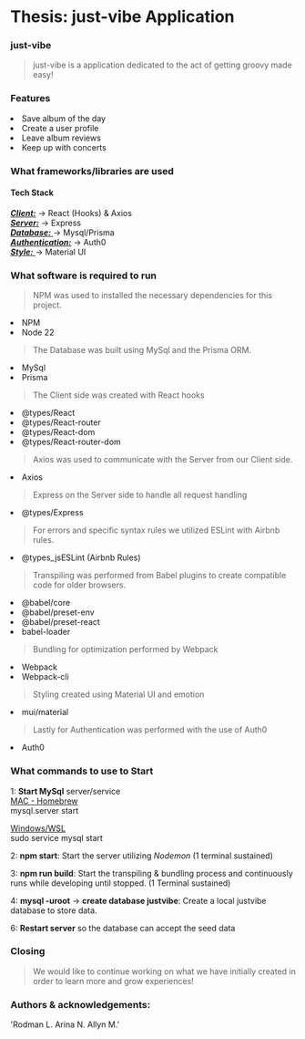 # Thesis: just-vibe Application

### just-vibe

> just-vibe is a application dedicated to the act of getting groovy made easy!

### Features

<li>Save album of the day
<li>Create a user profile
<li>Leave album reviews
<li>Keep up with concerts

### What frameworks/libraries are used

#### Tech Stack

<ins>_**Client:**_</ins> -> React (Hooks) & Axios\
<ins>
_**Server:**_</ins> -> Express\
<ins>
_**Database:**_ </ins>-> Mysql/Prisma\
<ins>
_**Authentication:**_</ins> -> Auth0 \
<ins>
_**Style:**_ </ins>-> Material UI

### What software is required to run

> NPM was used to installed the necessary dependencies for this project.

<li> NPM
<li> Node 22

> The Database was built using MySql and the Prisma ORM.

<li> MySql
<li> Prisma

> The Client side was created with React hooks

<li> @types/React
<li> @types/React-router
<li> @types/React-dom
<li> @types/React-router-dom

> Axios was used to communicate with the Server from our Client side.

<li> Axios

> Express on the Server side to handle all request handling

<li> @types/Express

> For errors and specific syntax rules we utilized ESLint with Airbnb rules.

<li> @types_jsESLint (Airbnb Rules)

> Transpiling was performed from Babel plugins to create compatible code for older browsers.

<li>@babel/core
<li>@babel/preset-env
<li>@babel/preset-react
<li>babel-loader

> Bundling for optimization performed by Webpack

<li> Webpack
<li> Webpack-cli

> Styling created using Material UI and emotion

<li>mui/material

> Lastly for Authentication was performed with the use of Auth0

<li> Auth0

### What commands to use to Start

1: **Start MySql** server/service\
<ins>MAC - Homebrew</ins>\
mysql.server start

<ins>Windows/WSL</ins>\
sudo service mysql start

2: **npm start**: Start the server utilizing _Nodemon_ (1 terminal sustained)

3: **npm run build**: Start the transpiling & bundling process and continuously runs while developing until stopped. (1 Terminal sustained)

4: **mysql -uroot** -> **create database justvibe**: Create a local justvibe database to store data.

6: **Restart server** so the database can accept the seed data

### Closing

> We would like to continue working on what we have initially created in order to learn more and grow experiences!

### Authors & acknowledgements:

'Rodman L. Arina N. Allyn M.'
